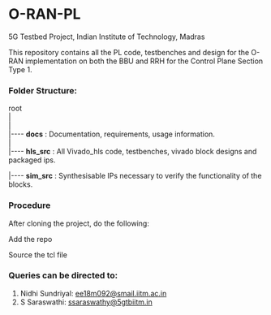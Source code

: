 # O-RAN-PL
5G Testbed Project, Indian Institute of Technology, Madras

This repository contains all the PL code, testbenches and design for the O-RAN implementation on both the BBU and RRH for the Control Plane Section Type 1.

### Folder Structure:

root  
|  
|  
|---- **docs** : Documentation, requirements, usage information.  
|  
|---- **hls_src** : All Vivado\_hls code, testbenches, vivado block designs and packaged ips. 

|---- **sim_src** : Synthesisable IPs necessary to verify the functionality of the blocks.  

### Procedure
After cloning the project, do the following:

Add the repo

Source the tcl file

### Queries can be directed to:
1. Nidhi Sundriyal: ee18m092@smail.iitm.ac.in
2. S Saraswathi: ssaraswathy@5gtbiitm.in